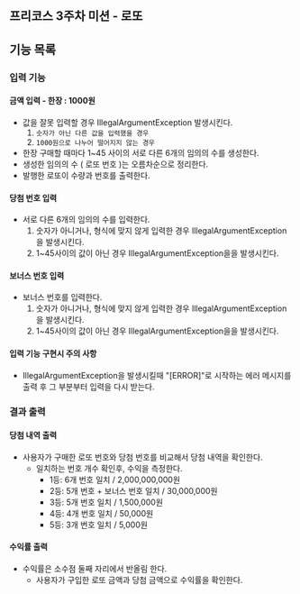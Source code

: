 ## 프리코스 3주차 미션 - 로또
## 기능 목록


### 입력 기능
#### 금액 입력 - 한장 : 1000원
* 값을 잘못 입력할 경우  IllegalArgumentException 발생시킨다.
  1. `숫자가 아닌 다른 값을 입력했을 경우`
  2. `1000원으로 나누어 떨어지지 않는 경우`
* 한장 구매할 때마다 1~45 사이의 서로 다른 6개의 임의의 수를 생성한다.
* 생성한 임의의 수 ( 로또 번호 )는 오름차순으로 정리한다.
* 발행한 로또이 수량과 번호를 출력한다.
#### 당첨 번호 입력
* 서로 다른 6개의 임의의 수를 입력한다.
    1. 숫자가 아니거나, 형식에 맞지 않게 입력한 경우 IllegalArgumentException을 발생시킨다. 
    2. 1~45사이의 값이 아닌 경우 IllegalArgumentException을을 발생시킨다. 
#### 보너스 번호 입력
* 보너스 번호를 입력한다.
    1. 숫자가 아니거나, 형식에 맞지 않게 입력한 경우 IllegalArgumentException을 발생시킨다. 
    2. 1~45사이의 값이 아닌 경우 IllegalArgumentException을을 발생시킨다.
#### 입력 기능 구현시 주의 사항
* IllegalArgumentException을 발생시킬때 "[ERROR]"로 시작하는 에러 메시지를 출력 후 그 부분부터 입력을 다시 받는다. 

### 결과 출력
#### 당첨 내역 출력
* 사용자가 구매한 로또 번호와 당첨 번호를 비교해서 당첨 내역을 확인한다.
    * 일치하는 번호 개수 확인후, 수익을 측정한다.
      - 1등: 6개 번호 일치 / 2,000,000,000원
      - 2등: 5개 번호 + 보너스 번호 일치 / 30,000,000원
      - 3등: 5개 번호 일치 / 1,500,000원
      - 4등: 4개 번호 일치 / 50,000원
      - 5등: 3개 번호 일치 / 5,000원
#### 수익률 출력
* 수익률은 소수점 둘째 자리에서 반올림 한다. 
  * 사용자가 구입한 로또 금액과 당첨 금액으로 수익률을 확인한다.